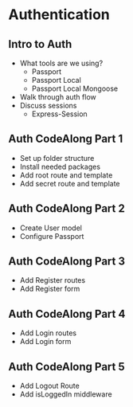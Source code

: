 # Authentication

## Intro to Auth
* What tools are we using?
    * Passport
    * Passport Local
    * Passport Local Mongoose
* Walk through auth flow
* Discuss sessions
    * Express-Session

## Auth CodeAlong Part 1
* Set up folder structure
* Install needed packages
* Add root route and template
* Add secret route and template


## Auth CodeAlong Part 2
* Create User model
* Configure Passport

## Auth CodeAlong Part 3
* Add Register routes
* Add Register form

## Auth CodeAlong Part 4
* Add Login routes
* Add Login form

## Auth CodeAlong Part 5
* Add Logout Route
* Add isLoggedIn middleware